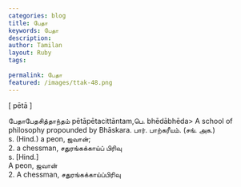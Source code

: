 ```yaml
---
categories: blog
title: பேதா
keywords: பேதா
description: 
author: Tamilan
layout: Ruby
tags: 
 
permalink: பேதா
featured: /images/ttak-48.png
---
```

  
[ pētā ]  
  
பேதாபேதசித்தாந்தம் pētāpētacittāntam,பெ. bhēdābhēda> A school of philosophy propounded by Bhāskara. பார். பாற்கரீயம். (சங். அக.)  
s. (Hind.) a peon, ஜவான்;  
2. a chessman, சதுரங்கக்காய்ப் பிரிவு  
s. [Hind.]  
A peon, ஜவான்  
2. A chessman, சதுரங்கக்காய்ப்பிரிவு